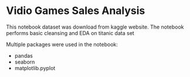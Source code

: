 # Vidio Games Sales Analysis
This notebook dataset was download from kaggle website. The notebook performs basic cleansing and EDA on titanic data set

Multiple packages were used in the notebook:
- pandas
- seaborn
- matplotlib.pyplot
